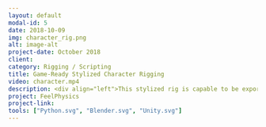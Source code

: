 ```yaml
---
layout: default
modal-id: 5
date: 2018-10-09
img: character_rig.png
alt: image-alt
project-date: October 2018
client: 
category: Rigging / Scripting
title: Game-Ready Stylized Character Rigging
video: character.mp4
description: <div align="left">This stylized rig is capable to be exported to any game-engine without being worry about rigging defects or missing humanoid features. No blendshapes are used in this rig</div>
project: FeelPhysics
project-link: 
tools: ["Python.svg", "Blender.svg", "Unity.svg"]
---
```


